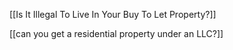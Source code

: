 [[Is It Illegal To Live In Your Buy To Let Property?]]

[[can you get a residential property under an LLC?]]